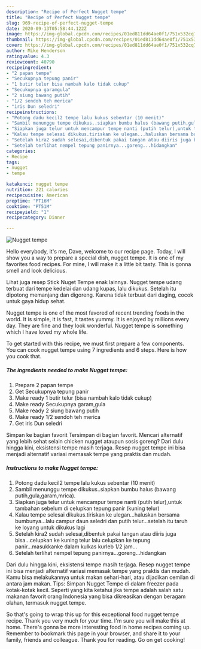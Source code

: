 ```yaml
---
description: "Recipe of Perfect Nugget tempe"
title: "Recipe of Perfect Nugget tempe"
slug: 969-recipe-of-perfect-nugget-tempe
date: 2020-09-13T05:58:44.122Z
image: https://img-global.cpcdn.com/recipes/01ed811dd64ae0f1/751x532cq70/nugget-tempe-foto-resep-utama.jpg
thumbnail: https://img-global.cpcdn.com/recipes/01ed811dd64ae0f1/751x532cq70/nugget-tempe-foto-resep-utama.jpg
cover: https://img-global.cpcdn.com/recipes/01ed811dd64ae0f1/751x532cq70/nugget-tempe-foto-resep-utama.jpg
author: Mike Henderson
ratingvalue: 4.3
reviewcount: 40790
recipeingredient:
- "2 papan tempe"
- "Secukupnya tepung panir"
- "1 butir telur bisa nambah kalo tidak cukup"
- "Secukupnya garamgula"
- "2 siung bawang putih"
- "1/2 sendoh teh merica"
- "iris Dun seledri"
recipeinstructions:
- "Potong dadu kecil2 tempe lalu kukus sebentar (10 menit)"
- "Sambil menunggu tempe dikukus..siapkan bumbu halus (bawang putih,gula,garam,mrica)."
- "Siapkan juga telur untuk mencampur tempe nanti (putih telur),untuk tambahan sebelum di celupkan tepung panir (kuning telur)"
- "Kalau tempe selesai dikukus.tiriskan ke ulegan...haluskan bersama bumbunya...lalu campur daun seledri dan putih telur...setelah itu taruh ke loyang untuk dikukus lagi"
- "Setelah kira2 sudah selesai,dibentuk pakai tangan atau diiris juga bisa...celupkan ke kuning telur lalu celupkan ke tepung panir...masukkanke dalam kulkas kurleb 1/2 jam..."
- "Setelah terlihat nempel tepung panirnya...goreng...hidangkan"
categories:
- Recipe
tags:
- nugget
- tempe

katakunci: nugget tempe 
nutrition: 221 calories
recipecuisine: American
preptime: "PT16M"
cooktime: "PT51M"
recipeyield: "1"
recipecategory: Dinner

---
```



![Nugget tempe](https://img-global.cpcdn.com/recipes/01ed811dd64ae0f1/751x532cq70/nugget-tempe-foto-resep-utama.jpg)

Hello everybody, it's me, Dave, welcome to our recipe page. Today, I will show you a way to prepare a special dish, nugget tempe. It is one of my favorites food recipes. For mine, I will make it a little bit tasty. This is gonna smell and look delicious.

Lihat juga resep Stick Nuget Tempe enak lainnya. Nugget tempe udang terbuat dari tempe kedelai dan udang kupas, lalu dikukus. Setelah itu dipotong memanjang dan digoreng. Karena tidak terbuat dari daging, cocok untuk gaya hidup sehat.

Nugget tempe is one of the most favored of recent trending foods in the world. It is simple, it is fast, it tastes yummy. It is enjoyed by millions every day. They are fine and they look wonderful. Nugget tempe is something which I have loved my whole life.


To get started with this recipe, we must first prepare a few components. You can cook nugget tempe using 7 ingredients and 6 steps. Here is how you cook that.

<!--inarticleads1-->

##### The ingredients needed to make Nugget tempe:

1. Prepare 2 papan tempe
1. Get Secukupnya tepung panir
1. Make ready 1 butir telur (bisa nambah kalo tidak cukup)
1. Make ready Secukupnya garam,gula
1. Make ready 2 siung bawang putih
1. Make ready 1/2 sendoh teh merica
1. Get iris Dun seledri


Simpan ke bagian favorit Tersimpan di bagian favorit. Mencari alternatif yang lebih sehat selain chicken nugget ataupun sosis goreng? Dari dulu hingga kini, eksistensi tempe masih terjaga. Resep nugget tempe ini bisa menjadi alternatif variasi memasak tempe yang praktis dan mudah. 

<!--inarticleads2-->

##### Instructions to make Nugget tempe:

1. Potong dadu kecil2 tempe lalu kukus sebentar (10 menit)
1. Sambil menunggu tempe dikukus..siapkan bumbu halus (bawang putih,gula,garam,mrica).
1. Siapkan juga telur untuk mencampur tempe nanti (putih telur),untuk tambahan sebelum di celupkan tepung panir (kuning telur)
1. Kalau tempe selesai dikukus.tiriskan ke ulegan...haluskan bersama bumbunya...lalu campur daun seledri dan putih telur...setelah itu taruh ke loyang untuk dikukus lagi
1. Setelah kira2 sudah selesai,dibentuk pakai tangan atau diiris juga bisa...celupkan ke kuning telur lalu celupkan ke tepung panir...masukkanke dalam kulkas kurleb 1/2 jam...
1. Setelah terlihat nempel tepung panirnya...goreng...hidangkan


Dari dulu hingga kini, eksistensi tempe masih terjaga. Resep nugget tempe ini bisa menjadi alternatif variasi memasak tempe yang praktis dan mudah. Kamu bisa melakukannya untuk makan sehari-hari, atau dijadikan cemilan di antara jam makan. Tips: Simpan Nugget Tempe di dalam freezer pada kotak-kotak kecil. Seperti yang kita ketahui jika tempe adalah salah satu makanan favorit orang Indonesia yang bisa dikreasikan dengan beragam olahan, termasuk nugget tempe. 

So that's going to wrap this up for this exceptional food nugget tempe recipe. Thank you very much for your time. I'm sure you will make this at home. There's gonna be more interesting food in home recipes coming up. Remember to bookmark this page in your browser, and share it to your family, friends and colleague. Thank you for reading. Go on get cooking!
